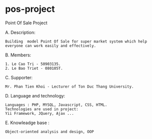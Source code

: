 pos-project
===========

Point Of Sale Project 

A. Description:

    Building  model Point Of Sale for super market system which help everyone can work easily and effectively.  

B. Members: 

    1. Le Cao Tri - 50903135.
    2. Le Bao Triet - 080105T.

C. Supporter:

    Mr. Phan Tien Khoi - Lecturer of Ton Duc Thang University. 

D. Language and technology:

    Languages : PHP, MYSQL, Javascript, CSS, HTML.
    Technologies are used in project: 
    Yii Framework, JQuery, Ajax ... 
    
E. Knowleadge base : 

    Object-oriented analysis and design, OOP



  
  
